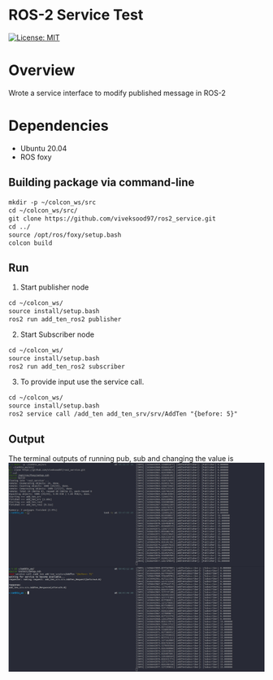 # ROS-2 Service Test
[![License: MIT](https://img.shields.io/badge/License-MIT-Default.svg)](https://opensource.org/licenses/MIT)

# Overview
Wrote a service interface to modify published message in ROS-2

# Dependencies
- Ubuntu 20.04
- ROS foxy

## Building package via command-line
```
mkdir -p ~/colcon_ws/src
cd ~/colcon_ws/src/
git clone https://github.com/viveksood97/ros2_service.git
cd ../
source /opt/ros/foxy/setup.bash
colcon build
```
## Run
1. Start publisher node
```
cd ~/colcon_ws/
source install/setup.bash
ros2 run add_ten_ros2 publisher
```
2. Start Subscriber node
```
cd ~/colcon_ws/
source install/setup.bash
ros2 run add_ten_ros2 subscriber
```
3. To provide input use the service call.

```
cd ~/colcon_ws/
source install/setup.bash
ros2 service call /add_ten add_ten_srv/srv/AddTen "{before: 5}"
```
## Output
The terminal outputs of running pub, sub and changing the value is
![](output.jpg)